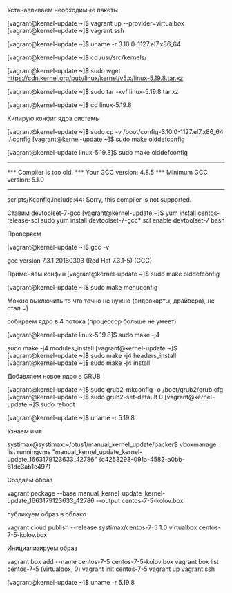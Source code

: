 Устанавливаем необходимые пакеты

[vagrant@kernel-update ~]$ vagrant up --provider=virtualbox
[vagrant@kernel-update ~]$ vagrant ssh

[vagrant@kernel-update ~]$ uname -r
3.10.0-1127.el7.x86_64


[vagrant@kernel-update ~]$ cd /usr/src/kernels/

[vagrant@kernel-update ~]$ sudo wget https://cdn.kernel.org/pub/linux/kernel/v5.x/linux-5.19.8.tar.xz

[vagrant@kernel-update ~]$ sudo tar -xvf linux-5.19.8.tar.xz

[vagrant@kernel-update ~]$ cd linux-5.19.8

Кипирую конфиг ядра системы

[vagrant@kernel-update ~]$ sudo cp -v /boot/config-3.10.0-1127.el7.x86_64 ./.config
[vagrant@kernel-update ~]$ sudo make olddefconfig

[vagrant@kernel-update linux-5.19.8]$ sudo make olddefconfig
***
*** Compiler is too old.
***   Your GCC version:    4.8.5
***   Minimum GCC version: 5.1.0
***
scripts/Kconfig.include:44: Sorry, this compiler is not supported.

Ставим devtoolset-7-gcc
[vagrant@kernel-update ~]$ yum install centos-release-scl
sudo yum install devtoolset-7-gcc*
scl enable devtoolset-7 bash

Проверяем

[vagrant@kernel-update ~]$ gcc -v

gcc version 7.3.1 20180303 (Red Hat 7.3.1-5) (GCC)

Применяем конфин
[vagrant@kernel-update ~]$ sudo make olddefconfig

[vagrant@kernel-update ~]$ sudo make menuconfig

Можно выключить то что точно не нужно (видеокарты, драйвера), не стал =)

собираем ядро в 4 потока (процессор больше не умеет)

[vagrant@kernel-update linux-5.19.8]$ sudo make -j4

sudo make -j4 modules_install
[vagrant@kernel-update ~]$ [vagrant@kernel-update ~]$ sudo make -j4 headers_install
[vagrant@kernel-update ~]$ sudo make -j4 install

Добавляем новое ядро в GRUB

[vagrant@kernel-update ~]$ sudo grub2-mkconfig -o /boot/grub2/grub.cfg
[vagrant@kernel-update ~]$ sudo grub2-set-default 0
[vagrant@kernel-update ~]$ sudo reboot

[vagrant@kernel-update ~]$ uname -r
5.19.8


Узнаем имя

systimax@systimax:~/otus1/manual_kernel_update/packer$ vboxmanage list runningvms
"manual_kernel_update_kernel-update_1663179123633_42786" {c4253293-091a-4582-a0bb-61de3ab1c497}

Создаем образ

vagrant package --base manual_kernel_update_kernel-update_1663179123633_42786 --output centos-7-5-kolov.box

публикуем образ в облако

vagrant cloud publish --release systimax/centos-7-5 1.0 virtualbox centos-7-5-kolov.box

Инициализируем образ

vagrant box add --name centos-7-5 centos-7-5-kolov.box
vagrant box list
centos-7-5 (virtualbox, 0)
vagrant init centos-7-5
vagrant up
vagrant ssh

[vagrant@kernel-update ~]$ uname -r
5.19.8


